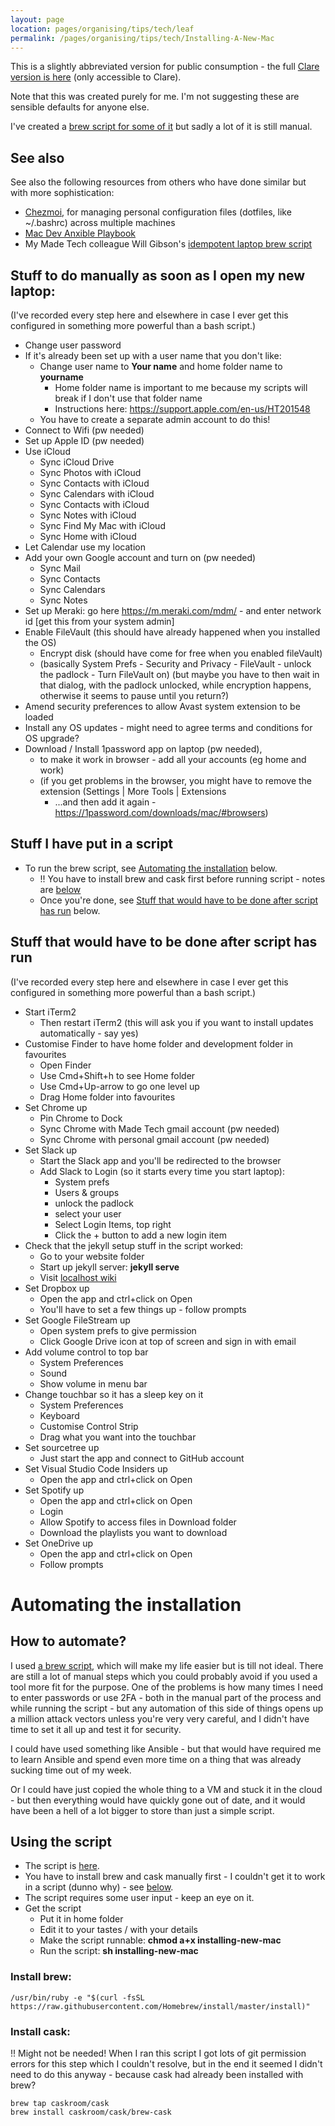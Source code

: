 ```yaml
---
layout: page
location: pages/organising/tips/tech/leaf
permalink: /pages/organising/tips/tech/Installing-A-New-Mac
---
```


This is a slightly abbreviated version for public consumption - the full [Clare version is here](https://github.com/claresudbery/clare-tech/blob/master/organising/private/reinstalling-new-mac.md) (only accessible to Clare).

Note that this was created purely for me. I'm not suggesting these are sensible defaults for anyone else.

I've created a [brew script for some of it](#automating-the-installation) but sadly a lot of it is still manual.

## See also

See also the following resources from others who have done similar but with more sophistication:

- [Chezmoi](https://github.com/twpayne/chezmoi), for managing personal configuration files (dotfiles, like ~/.bashrc) across multiple machines
- [Mac Dev Anxible Playbook](https://github.com/geerlingguy/mac-dev-playbook)
- My Made Tech colleague Will Gibson's [idempotent laptop brew script](https://github.com/WillGibson/laptop-setup)

## Stuff to do manually as soon as I open my new laptop:

(I've recorded every step here and elsewhere in case I ever get this configured in something more powerful than a bash script.)

* Change user password
* If it's already been set up with a user name that you don't like:
    * Change user name to **Your name** and home folder name to **yourname**
        * Home folder name is important to me because my scripts will break if I don't use that folder name
        * Instructions here: https://support.apple.com/en-us/HT201548 
    * You have to create a separate admin account to do this!
* Connect to Wifi (pw needed)
* Set up Apple ID (pw needed)
* Use iCloud
    * Sync iCloud Drive
    * Sync Photos with iCloud
    * Sync Contacts with iCloud
    * Sync Calendars with iCloud
    * Sync Contacts with iCloud
    * Sync Notes with iCloud
    * Sync Find My Mac with iCloud
    * Sync Home with iCloud
* Let Calendar use my location
* Add your own Google account and turn on (pw needed)
    * Sync Mail
    * Sync Contacts
    * Sync Calendars
    * Sync Notes
* Set up Meraki: go here https://m.meraki.com/mdm/ - and enter network id [get this from your system admin]
* Enable FileVault (this should have already happened when you installed the OS)
    * Encrypt disk (should have come for free when you enabled fileVault) 
    * (basically System Prefs - Security and Privacy - FileVault - unlock the padlock - Turn FileVault on) (but maybe you have to then wait in that dialog, with the padlock unlocked, while encryption happens, otherwise it seems to pause until you return?)
* Amend security preferences to allow Avast system extension to be loaded
* Install any OS updates - might need to agree terms and conditions for OS upgrade?
* Download / Install 1password app on laptop (pw needed), 
    * to make it work in browser - add all your accounts (eg home and work) 
    * (if you get problems in the browser, you might have to remove the extension (Settings | More Tools | Extensions
        * ...and then add it again - https://1password.com/downloads/mac/#browsers)

## Stuff I have put in a script
* To run the brew script, see [Automating the installation](#automating-the-installation) below.
    * !! You have to install brew and cask first before running script - notes are [below](#automating-the-installation)
    * Once you're done, see [Stuff that would have to be done after script has run](#stuff-that-would-have-to-be-done-after-script-has-run) below.

## Stuff that would have to be done after script has run

(I've recorded every step here and elsewhere in case I ever get this configured in something more powerful than a bash script.)

* Start iTerm2
    * Then restart iTerm2 (this will ask you if you want to install updates automatically - say yes)
* Customise Finder to have home folder and development folder in favourites
    * Open Finder
    * Use Cmd+Shift+h to see Home folder
    * Use Cmd+Up-arrow to go one level up
    * Drag Home folder into favourites
* Set Chrome up
    * Pin Chrome to Dock
    * Sync Chrome with Made Tech gmail account (pw needed)
    * Sync Chrome with personal gmail account (pw needed)
* Set Slack up
    * Start the Slack app and you'll be redirected to the browser
    * Add Slack to Login (so it starts every time you start laptop):
        * System prefs
        * Users & groups
        * unlock the padlock
        * select your user
        * Select Login Items, top right
        * Click the + button to add a new login item
* Check that the jekyll setup stuff in the script worked:
    * Go to your website folder
    * Start up jekyll server: **jekyll serve**
    * Visit [localhost wiki](http://127.0.0.1:4000)
* Set Dropbox up
    * Open the app and ctrl+click on Open
    * You'll have to set a few things up - follow prompts
* Set Google FileStream up
    * Open system prefs to give permission
    * Click Google Drive icon at top of screen and sign in with email
* Add volume control to top bar
    * System Preferences
    * Sound
    * Show volume in menu bar
* Change touchbar so it has a sleep key on it
    * System Preferences
    * Keyboard
    * Customise Control Strip
    * Drag what you want into the touchbar
* Set sourcetree up
    * Just start the app and connect to GitHub account
* Set Visual Studio Code Insiders up
    * Open the app and ctrl+click on Open
* Set Spotify up
    * Open the app and ctrl+click on Open
    * Login 
    * Allow Spotify to access files in Download folder
    * Download the playlists you want to download 
* Set OneDrive up
    * Open the app and ctrl+click on Open
    * Follow prompts
 
# Automating the installation

## How to automate?

I used [a brew script](#using-the-script), which will make my life easier but is till not ideal. There are still a lot of manual steps which you could probably avoid if you used a tool more fit for the purpose. One of the problems is how many times I need to enter passwords or use 2FA - both in the manual part of the process and while running the script - but any automation of this side of things opens up a million attack vectors unless you're very very careful, and I didn't have time to set it all up and test it for security.

I could have used something like Ansible - but that would have required me to learn Ansible and spend even more time on a thing that was already sucking time out of my week. 

Or I could have just copied the whole thing to a VM and stuck it in the cloud - but then everything would have quickly gone out of date, and it would have been a hell of a lot bigger to store than just a simple script.

## Using the script

- The script is [here](/resources/scripts/installing-new-mac).
- You have to install brew and cask manually first - I couldn't get it to work in a script (dunno why) - see [below](#install-brew).
- The script requires some user input - keep an eye on it.
- Get the script
    - Put it in home folder 
    - Edit it to your tastes / with your details
    - Make the script runnable: **chmod a+x installing-new-mac**
    - Run the script: **sh installing-new-mac**

### Install brew:

```
/usr/bin/ruby -e "$(curl -fsSL https://raw.githubusercontent.com/Homebrew/install/master/install)"
```

### Install cask:
!! Might not be needed!
When I ran this script I got lots of git permission errors for this step which I couldn't resolve, but in the end it seemed I didn't need to do this anyway - because cask had already been installed with brew?

```
brew tap caskroom/cask
brew install caskroom/cask/brew-cask
```